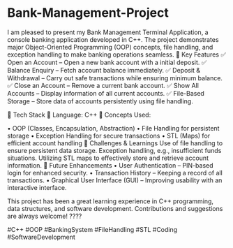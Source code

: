 # Bank-Management-Project 
I am pleased to present my Bank Management Terminal Application, a console banking application developed in C++. The project demonstrates major Object-Oriented Programming (OOP) concepts, file handling, and exception handling to make banking operations seamless.
🔹 Key Features
✅ Open an Account – Open a new bank account with a initial deposit.
✅ Balance Enquiry – Fetch account balance immediately.
✅ Deposit & Withdrawal – Carry out safe transactions while ensuring minimum balance.
✅ Close an Account – Remove a current bank account.
✅ Show All Accounts – Display information of all current accounts.
✅ File-Based Storage – Store data of accounts persistently using file handling.

🔹 Tech Stack
🔹 Language: C++
🔹 Concepts Used:

• OOP (Classes, Encapsulation, Abstraction)
• File Handling for persistent storage
• Exception Handling for secure transactions
• STL (Maps) for efficient account handling
🔹 Challenges & Learnings
Use of file handling to ensure persistent data storage.
Exception handling, e.g., insufficient funds situations.
Utilizing STL maps to effectively store and retrieve account information.
🔹 Future Enhancements
• User Authentication – PIN-based login for enhanced security.
• Transaction History – Keeping a record of all transactions.
• Graphical User Interface (GUI) – Improving usability with an interactive interface.

This project has been a great learning experience in C++ programming, data structures, and software development. Contributions and suggestions are always welcome! ????

#C++ #OOP #BankingSystem #FileHandling #STL #Coding #SoftwareDevelopment
